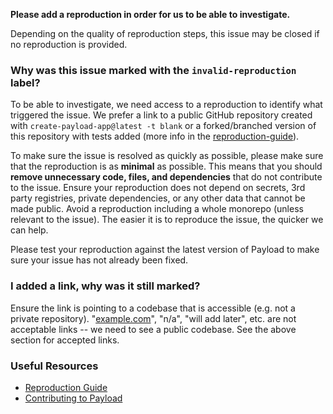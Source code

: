 **Please add a reproduction in order for us to be able to investigate.**

Depending on the quality of reproduction steps, this issue may be closed if no reproduction is provided.

### Why was this issue marked with the `invalid-reproduction` label?

To be able to investigate, we need access to a reproduction to identify what triggered the issue. We prefer a link to a public GitHub repository created with `create-payload-app@latest -t blank` or a forked/branched version of this repository with tests added (more info in the [reproduction-guide](https://github.com/payloadcms/payload/blob/main/.github/reproduction-guide.md)).

To make sure the issue is resolved as quickly as possible, please make sure that the reproduction is as **minimal** as possible. This means that you should **remove unnecessary code, files, and dependencies** that do not contribute to the issue. Ensure your reproduction does not depend on secrets, 3rd party registries, private dependencies, or any other data that cannot be made public. Avoid a reproduction including a whole monorepo (unless relevant to the issue). The easier it is to reproduce the issue, the quicker we can help.

Please test your reproduction against the latest version of Payload to make sure your issue has not already been fixed.

### I added a link, why was it still marked?

Ensure the link is pointing to a codebase that is accessible (e.g. not a private repository). "[example.com](http://example.com/)", "n/a", "will add later", etc. are not acceptable links -- we need to see a public codebase. See the above section for accepted links.

### Useful Resources

- [Reproduction Guide](https://github.com/payloadcms/payload/blob/main/.github/reproduction-guide.md)
- [Contributing to Payload](https://www.youtube.com/watch?v=08Qa3ggR9rw)

